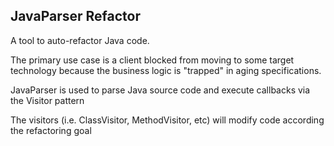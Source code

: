 JavaParser Refactor
---

A tool to auto-refactor Java code.

The primary use case is a client blocked from moving to some target technology because the business logic is "trapped" in aging specifications.

JavaParser is used to parse Java source code and execute callbacks via the Visitor pattern

The visitors (i.e. ClassVisitor, MethodVisitor, etc) will modify code according the refactoring goal
